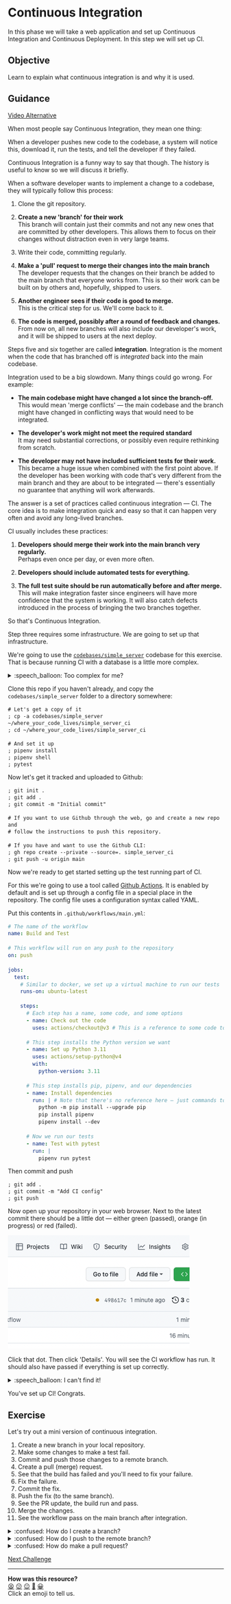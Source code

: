 # Continuous Integration

In this phase we will take a web application and set up Continuous Integration
and Continuous Deployment. In this step we will set up CI.

## Objective

Learn to explain what continuous integration is and why it is used.

## Guidance

[Video Alternative](https://youtu.be/HvWFctd5Usc)

When most people say Continuous Integration, they mean one thing:

When a developer pushes new code to the codebase, a system will notice this,
download it, run the tests, and tell the developer if they failed.

Continuous Integration is a funny way to say that though. The history is useful
to know so we will discuss it briefly.

When a software developer wants to implement a change to a codebase, they will
typically follow this process:

1. Clone the git repository.

2. **Create a new 'branch' for their work**  
   This branch will contain just their commits and not any new ones that are
   committed by other developers. This allows them to focus on their changes
   without distraction even in very large teams.

3. Write their code, committing regularly.

4. **Make a 'pull' request to merge their changes into the main branch**  
   The developer requests that the changes on their branch be added to the main
   branch that everyone works from. This is so their work can be built on by
   others and, hopefully, shipped to users.

5. **Another engineer sees if their code is good to merge.**  
   This is the critical step for us. We'll come back to it.

6. **The code is merged, possibly after a round of feedback and changes.**  
   From now on, all new branches will also include our developer's work, and
   it will be shipped to users at the next deploy.

Steps five and six together are called **integration**. Integration is the
moment when the code that has branched off is _integrated_ back into the main
codebase.

Integration used to be a big slowdown. Many things could go wrong. For example:

* **The main codebase might have changed a lot since the branch-off.**  
  This would mean 'merge conflicts' — the main codebase and the branch might
  have changed in conflicting ways that would need to be integrated.

* **The developer's work might not meet the required standard**  
  It may need substantial corrections, or possibly even require rethinking from
  scratch.

* **The developer may not have included sufficient tests for their work.**  
  This became a huge issue when combined with the first point above. If the
  developer has been working with code that's very different from the main
  branch and they are about to be integrated — there's essentially no guarantee
  that anything will work afterwards.

The answer is a set of practices called continuous integration — CI. The core
idea is to make integration quick and easy so that it can happen very often and
avoid any long-lived branches.

CI usually includes these practices:

1. **Developers should merge their work into the main branch very regularly.**  
   Perhaps even once per day, or even more often.

2. **Developers should include automated tests for everything.**  

3. **The full test suite should be run automatically before and after merge.**  
   This will make integration faster since engineers will have more confidence
   that the system is working. It will also catch defects introduced in the
   process of bringing the two branches together.

So that's Continuous Integration.

Step three requires some infrastructure. We are going to set up that
infrastructure.

We're going to use the [`codebases/simple_server`](../codebases/simple_server)
codebase for this exercise. That is because running CI with a database is a
little more complex.

<details>
  <summary>:speech_balloon: Too complex for me?</summary>

  ---

  No — you'll be able to do it. After this phase you're welcome to work on
  setting up CI-CD with an application that has a database. It's just that we'll
  start with the simpler version.

  ---

</details>

Clone this repo if you haven't already, and copy the `codebases/simple_server`
folder to a directory somewhere:

```shell
# Let's get a copy of it
; cp -a codebases/simple_server ~/where_your_code_lives/simple_server_ci
; cd ~/where_your_code_lives/simple_server_ci

# And set it up
; pipenv install
; pipenv shell
; pytest
```

Now let's get it tracked and uploaded to Github:

```shell
; git init .
; git add .
; git commit -m "Initial commit"

# If you want to use Github through the web, go and create a new repo and
# follow the instructions to push this repository.

# If you have and want to use the Github CLI:
; gh repo create --private --source=. simple_server_ci
; git push -u origin main
```

Now we're ready to get started setting up the test running part of CI.

For this we're going to use a tool called [Github
Actions](https://docs.github.com/en/actions). It is enabled by default and is
set up through a config file in a special place in the repository. The config
file uses a configuration syntax called YAML.

Put this contents in `.github/workflows/main.yml`:

```yaml
# The name of the workflow
name: Build and Test

# This workflow will run on any push to the repository
on: push

jobs:
  test:
    # Similar to docker, we set up a virtual machine to run our tests
    runs-on: ubuntu-latest

    steps:
      # Each step has a name, some code, and some options
      - name: Check out the code
        uses: actions/checkout@v3 # This is a reference to some code to run

      # This step installs the Python version we want
      - name: Set up Python 3.11
        uses: actions/setup-python@v4
        with:
          python-version: 3.11

      # This step installs pip, pipenv, and our dependencies
      - name: Install dependencies
        run: | # Note that there's no reference here — just commands to run
          python -m pip install --upgrade pip
          pip install pipenv
          pipenv install --dev
      
      # Now we run our tests
      - name: Test with pytest
        run: |
          pipenv run pytest
```

Then commit and push

```shell
; git add .
; git commit -m "Add CI config"
; git push
```

Now open up your repository in your web browser. Next to the latest commit there
should be a little dot — either green (passed), orange (in progress) or red
(failed).

![A screenshot of the dot](../resources/github-actions-dot.png)

Click that dot. Then click 'Details'. You will see the CI workflow has run. It
should also have passed if everything is set up correctly.

<details>
  <summary>:speech_balloon: I can't find it!</summary>

  ---

  If you can't find it, open your repository home page, hit `cmd+f`, and search
  for 'Actions'. Click the Actions tab and you will then be able to click into
  the runs and workflows.

  ---

</details>

You've set up CI! Congrats.

## Exercise

Let's try out a mini version of continuous integration.

1. Create a new branch in your local repository.
2. Make some changes to make a test fail.
3. Commit and push those changes to a remote branch.
4. Create a pull (merge) request.
5. See that the build has failed and you'll need to fix your failure.
6. Fix the failure.
7. Commit the fix.
8. Push the fix (to the same branch).
9. See the PR update, the build run and pass.
10. Merge the changes.
11. See the workflow pass on the main branch after integration.

<details>
  <summary>:confused: How do I create a branch?</summary>

  ---

  ```shell
  ; git checkout -b your-branch-name
  ```

  ---

</details>

<details>
  <summary>:confused: How do I push to the remote branch?</summary>

  ---

  ```shell
  git push -u origin your-branch-name
  ```

  ---

</details>

<details>
  <summary>:confused: How do make a pull request?</summary>

  ---

  When you push your changes it will give you a link to submit a pull request.

  If you can't find it, open up your repository and look for the 'Pull Requests'
  tab. There should be a notice in there, or you can create a new PR for your
  branch with the big green button.

  ---

</details>


[Next Challenge](02_cd.md)

<!-- BEGIN GENERATED SECTION DO NOT EDIT -->

---

**How was this resource?**  
[😫](https://airtable.com/shrUJ3t7KLMqVRFKR?prefill_Repository=makersacademy%2Fcloud-deployment&prefill_File=03_shipping%2F01_ci.md&prefill_Sentiment=😫) [😕](https://airtable.com/shrUJ3t7KLMqVRFKR?prefill_Repository=makersacademy%2Fcloud-deployment&prefill_File=03_shipping%2F01_ci.md&prefill_Sentiment=😕) [😐](https://airtable.com/shrUJ3t7KLMqVRFKR?prefill_Repository=makersacademy%2Fcloud-deployment&prefill_File=03_shipping%2F01_ci.md&prefill_Sentiment=😐) [🙂](https://airtable.com/shrUJ3t7KLMqVRFKR?prefill_Repository=makersacademy%2Fcloud-deployment&prefill_File=03_shipping%2F01_ci.md&prefill_Sentiment=🙂) [😀](https://airtable.com/shrUJ3t7KLMqVRFKR?prefill_Repository=makersacademy%2Fcloud-deployment&prefill_File=03_shipping%2F01_ci.md&prefill_Sentiment=😀)  
Click an emoji to tell us.

<!-- END GENERATED SECTION DO NOT EDIT -->
